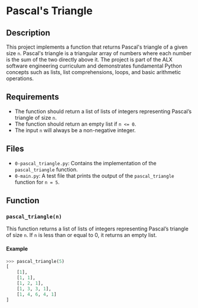 # Pascal's Triangle

## Description
This project implements a function that returns Pascal's triangle of a given size `n`. Pascal's triangle is a triangular array of numbers where each number is the sum of the two directly above it. The project is part of the ALX software engineering curriculum and demonstrates fundamental Python concepts such as lists, list comprehensions, loops, and basic arithmetic operations.

## Requirements
- The function should return a list of lists of integers representing Pascal’s triangle of size `n`.
- The function should return an empty list if `n <= 0`.
- The input `n` will always be a non-negative integer.

## Files
- `0-pascal_triangle.py`: Contains the implementation of the `pascal_triangle` function.
- `0-main.py`: A test file that prints the output of the `pascal_triangle` function for `n = 5`.

## Function
### `pascal_triangle(n)`
This function returns a list of lists of integers representing Pascal’s triangle of size `n`. If `n` is less than or equal to 0, it returns an empty list.

#### Example
```python
>>> pascal_triangle(5)
[
    [1],
    [1, 1],
    [1, 2, 1],
    [1, 3, 3, 1],
    [1, 4, 6, 4, 1]
]
